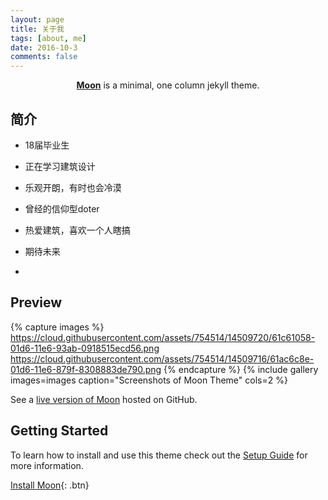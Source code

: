```yaml
---
layout: page
title: 关于我
tags: [about, me]
date: 2016-10-3
comments: false
---
```

    
<center><a href="http://taylantatli.github.io/Moon"><b>Moon</b></a> is a minimal, one column jekyll theme.</center>

## 简介
* 18届毕业生
* 正在学习建筑设计
* 乐观开朗，有时也会冷漠
* 曾经的信仰型doter
* 热爱建筑，喜欢一个人瞎搞
* 期待未来



*

## Preview

{% capture images %}
    https://cloud.githubusercontent.com/assets/754514/14509720/61c61058-01d6-11e6-93ab-0918515ecd56.png
    https://cloud.githubusercontent.com/assets/754514/14509716/61ac6c8e-01d6-11e6-879f-8308883de790.png
{% endcapture %}
{% include gallery images=images caption="Screenshots of Moon Theme" cols=2 %}

See a [live version of Moon](http://taylantatli.github.io/Moon) hosted on GitHub.

## Getting Started

To learn how to install and use this theme check out the [Setup Guide](http://taylantatli.me/Moon/moon-theme/) for more information.
      
[Install Moon](https://github.com/TaylanTatli/Moon){: .btn}
